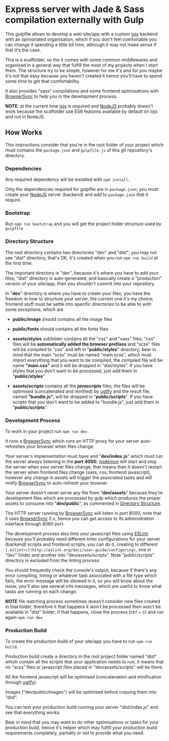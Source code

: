 Express server with Jade & Sass compilation externally with Gulp
================================================================

This gulpfile allows to develop a web site/app with a custom [iojs](https://iojs.org/) backend with an opinionated organisation, which if you don't feel comfortable you can change it spending a little bit time, although it may not make sense if that it's the case.

This is a scaffolder, so the it comes with some common middlewares and organised in a general way that fulfill the most of my projects when I start them. The structure try to be simple, however for me it's and for you maybe it's not that easy because you haven't created it hence you'll have to spend some time to get that comfortability.

It also provides "sass" compilations and some frontend optimisations with [BrowserSync](http://www.browsersync.io/) to help you in the development process.

__NOTE__: at the current time [iojs](https://iojs.org/) is required and [NodeJS](https://nodejs.org/) probably doesn't work because the scaffolder use ES6 features available by default on iojs and not in NodeJS.

## How Works

This instructions consider that you're in the root folder of your project which must contains the `package.json` and `gulpfile.js` of this git repository's directory.

### Dependencies

Any required dependency will be installed with `npm install`.

Only the dependencies required for gulpfile are in `package.json`; you must create your [NodeJS](https://nodejs.org/) server (backend) and add to `package.json` that it require.

### Bootstrap

Run `npm run bootstrap` and you will get the project folder structure used by `gulpfile`

### Directory Structure

The root directory contains two directories "dev" and "dist"; you may not see "dist" directory, that's OK, it's created when you run `npm run build` at the first time.

The important directory is "dev", because it's where you have to add your files; "dist" directory is auto-generated, and basically create a "production" version of your site/app, then you shouldn't commit into your repository.

In "__dev__" directory is where you have to create your files, you have the freedom in how to structure your server, the current one it's my choice; frontend stuff must be settle into specific directories to be able to  with some exceptions, which are

* __public/image__ should contains all the image files
* __public/fonts__ should contains all the fonts files
* __assets/styles__ subfolder contains all the "css" and "sass" files; "css" files will be __automatically added the browser prefixes__ and "scss" files will be compiled to "css" and left in "__public/styles__" directory; bear in mind that the main "scss" must be named "main.scss", which must import everything that you want to be compiled, the compiled file will be name __"main.css"__ and it will be dropped in "dist/styles".
  If you have styles that you don't want to be processed, just add them in "__public/styles__"

* __assets/scripts__ contains all the ___javascripts___ files; the files will be optimised (concatenated and minified) by [uglify](https://github.com/mishoo/UglifyJS) and the result file, named __"bundle.js"__, will be dropped in "__public/scripts__".
  If you have scripts that you don't want to be added to "bundle.js", just add them in "__public/scripts__".


### Development Process

To work in your project run `npm run dev`

It runs a [BrowserSync](http://www.browsersync.io/) which runs an HTTP proxy for your server auto-refreshes your browser when files change.

Your server's implementation must have and "__dev/index.js__" which must run the server always listening in the __port 4000__; [nodemon](https://github.com/remy/nodemon) will start and stop the server when your server files change, that means than it doesn't restart the server when frontend files change (sass, css, frontend javascript), however any change in assets will trigger the associated tasks and will notify [BrowserSync](http://www.browsersync.io/) to auto-refresh your browser

Your server doesn't never serve any file from "__dev/assets__" because they're development files which are processed by gulp which produces the proper assets to consume into "__dev/public__", as commented in [Directory Structure](#directory-structure).

The HTTP server running by [BrowserSync](http://www.browsersync.io/) will listen in port 8000; note that it uses [BrowserSync](http://www.browsersync.io/) 2.x, hence you can get access to its administration interface through 8080 port.

The development process also lints your javascript files using [ESLint](http://eslint.org/); because you'll probably need different linter configurations for your server (backend) scripts and frontend scripts, you can do it, creating to different `[.eslintrc](http://eslint.org/docs/user-guide/configuring)`, one in "dev" folder and another into "dev/assets/scripts". Note "public/scripts" directory is excluded from the linting process.

You should frequently check the console's output, because if there's any error compiling, linting or whatever task associated with a file type which fails, the error message will be showed in it, so you will know about the issue; you'll also see several info messages, which are useful to know what tasks are running on each change.

__NOTE__ file watching process sometimes doesn't consider new files created in that folder, therefore it that happens it won't be processed then won't be available in "dist" folder; if that happens, close the process (ctrl + c) and run again `npm run dev`


### Production Build

To create the production build of your site/app you have to run `npm run build`.

Production build create a directory in the root project folder named "dist" which contain all the scripts that your application needs to run; it means that no "scss" files or javascript files placed in "dev/assets/scripts" will be there.

All the frontend javascript will be optimised (concatenation and minification through [uglify](https://github.com/mishoo/UglifyJS)).

Images ("dev/public/images") will be optimised before copying them into "dist".

You can test your production build running your server "dist/index.js" and see that everything works.

Bear in mind that you may want to do other optimisations or tasks for your production build, hence it's helper which may fulfill your production build requirements completely, partially or not to provide what you need.
